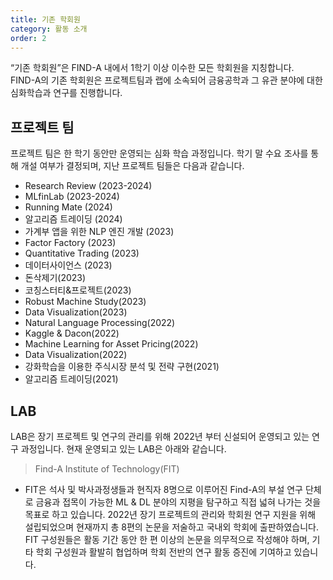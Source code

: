 ```yaml
---
title: 기존 학회원
category: 활동 소개
order: 2
---
```

“기존 학회원”은 FIND-A 내에서 1학기 이상 이수한 모든 학회원을 지칭합니다.  
FIND-A의 기존 학회원은 프로젝트팀과 랩에 소속되어 금융공학과 그 유관 분야에 대한 심화학습과 연구를 진행합니다. 

## 프로젝트 팀 
프로젝트 팀은 한 학기 동안만 운영되는 심화 학습 과정입니다. 학기 말 수요 조사를 통해 개설 여부가 결정되며, 지난 프로젝트 팀들은 다음과 같습니다.
  - Research Review (2023-2024)
  - MLfinLab (2023-2024)
  - Running Mate (2024)
  - 알고리즘 트레이딩 (2024)
  - 가계부 앱을 위한 NLP 엔진 개발 (2023)
  - Factor Factory (2023)
  - Quantitative Trading (2023)
  - 데이터사이언스 (2023)
  - 돈삭제기(2023)
  - 코칭스터티&프로젝트(2023)
  - Robust Machine Study(2023)
  - Data Visualization(2023)
  - Natural Language Processing(2022)
  - Kaggle & Dacon(2022)
  - Machine Learning for Asset Pricing(2022)
  - Data Visualization(2022)
  - 강화학습을 이용한 주식시장 분석 및 전략 구현(2021)
  - 알고리즘 트레이딩(2021)

## LAB
LAB은 장기 프로젝트 및 연구의 관리를 위해 2022년 부터 신설되어 운영되고 있는 연구 과정입니다. 현재 운영되고 있는 LAB은 아래와 같습니다. 
> Find-A Institute of Technology(FIT)  

  - FIT은 석사 및 박사과정생들과 현직자 8명으로 이루어진 Find-A의 부설 연구 단체로 금융과 접목이 가능한 ML & DL 분야의 지평을 탐구하고 직접 넓혀 나가는 것을 목표로 하고 있습니다. 2022년 장기 프로젝트의 관리와 학회원 연구 지원을 위해 설립되었으며 현재까지 총 8편의 논문을 저술하고 국내외 학회에 출판하였습니다. FIT 구성원들은 활동 기간 동안 한 편 이상의 논문을 의무적으로 작성해야 하며, 기타 학회 구성원과 활발히 협업하며 학회 전반의 연구 활동 증진에 기여하고 있습니다.
